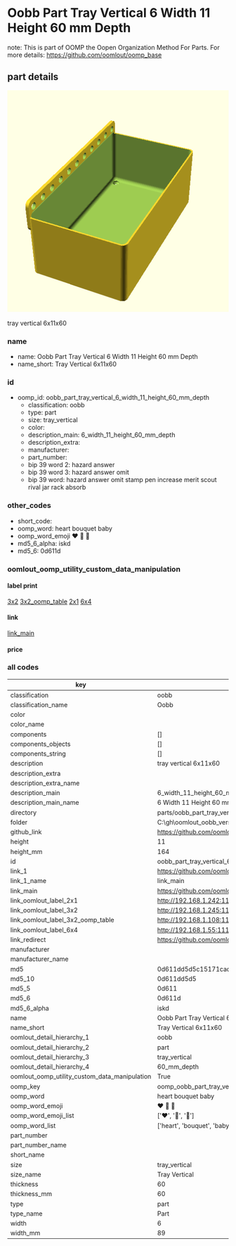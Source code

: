 # Oobb Part Tray Vertical 6 Width 11 Height 60 mm Depth  

note: This is part of OOMP the Oopen Organization Method For Parts. For more details: https://github.com/oomlout/oomp_base

##  part details
  

[![](3dpr.png)](3dpr.png)

tray vertical 6x11x60



### name
* name: Oobb Part Tray Vertical 6 Width 11 Height 60 mm Depth
* name_short: Tray Vertical 6x11x60 
### id
* oomp_id: oobb_part_tray_vertical_6_width_11_height_60_mm_depth
  * classification: oobb
  * type: part
  * size: tray_vertical
  * color: 
  * description_main: 6_width_11_height_60_mm_depth
  * description_extra: 
  * manufacturer: 
  * part_number: 
  * bip 39 word 2: hazard answer
  * bip 39 word 3: hazard answer omit
  * bip 39 word: hazard answer omit stamp pen increase merit scout rival jar rack absorb

### other_codes
* short_code: 
* oomp_word: heart bouquet baby
* oomp_word_emoji :heart: :bouquet: :baby:
* md5_6_alpha: iskd
* md5_6: 0d611d






### oomlout_oomp_utility_custom_data_manipulation
#### label print
[3x2](http://192.168.1.245:1112/?label=oomp%20iskd)
[3x2_oomp_table](http://192.168.1.108:1112/?label=oomp%20iskd)
[2x1](http://192.168.1.242:1112/?label=oomp%20iskd)
[6x4](http://192.168.1.55:1112/?label=oomp%20iskd)    

#### link

[link_main](https://github.com/oomlout/oomlout_oobb_version_4_generated_parts/tree/main/navigation_oomp/oobb/part/tray_vertical/6_width_11_height_60_mm_depth/part)                              

#### price







### all codes 
| key | value |  
| --- | --- |  
| classification | oobb |  
| classification_name | Oobb |  
| color |  |  
| color_name |  |  
| components | [] |  
| components_objects | [] |  
| components_string | [] |  
| description | tray vertical 6x11x60 |  
| description_extra |  |  
| description_extra_name |  |  
| description_main | 6_width_11_height_60_mm_depth |  
| description_main_name | 6 Width 11 Height 60 mm Depth |  
| directory | parts/oobb_part_tray_vertical_6_width_11_height_60_mm_depth |  
| folder | C:\gh\oomlout_oobb_version_4_generated_parts\parts\oobb_part_tray_vertical_6_width_11_height_60_mm_depth |  
| github_link | https://github.com/oomlout/oomlout_oomp_part_src/tree/main/parts/oobb_part_tray_vertical_6_width_11_height_60_mm_depth |  
| height | 11 |  
| height_mm | 164 |  
| id | oobb_part_tray_vertical_6_width_11_height_60_mm_depth |  
| link_1 | https://github.com/oomlout/oomlout_oobb_version_4_generated_parts/tree/main/navigation_oomp/oobb/part/tray_vertical/6_width_11_height_60_mm_depth/part |  
| link_1_name | link_main |  
| link_main | https://github.com/oomlout/oomlout_oobb_version_4_generated_parts/tree/main/navigation_oomp/oobb/part/tray_vertical/6_width_11_height_60_mm_depth/part |  
| link_oomlout_label_2x1 | http://192.168.1.242:1112/?label=oomp%20iskd |  
| link_oomlout_label_3x2 | http://192.168.1.245:1112/?label=oomp%20iskd |  
| link_oomlout_label_3x2_oomp_table | http://192.168.1.108:1112/?label=oomp%20iskd |  
| link_oomlout_label_6x4 | http://192.168.1.55:1112/?label=oomp%20iskd |  
| link_redirect | https://github.com/oomlout/oomlout_oobb_version_4_generated_parts/tree/main/parts/oobb_tray_vertical_06_11_60 |  
| manufacturer |  |  
| manufacturer_name |  |  
| md5 | 0d611dd5d5c15171cad13d4734c26b4f |  
| md5_10 | 0d611dd5d5 |  
| md5_5 | 0d611 |  
| md5_6 | 0d611d |  
| md5_6_alpha | iskd |  
| name | Oobb Part Tray Vertical 6 Width 11 Height 60 mm Depth |  
| name_short | Tray Vertical 6x11x60  |  
| oomlout_detail_hierarchy_1 | oobb |  
| oomlout_detail_hierarchy_2 | part |  
| oomlout_detail_hierarchy_3 | tray_vertical |  
| oomlout_detail_hierarchy_4 | 60_mm_depth |  
| oomlout_oomp_utility_custom_data_manipulation | True |  
| oomp_key | oomp_oobb_part_tray_vertical_6_width_11_height_60_mm_depth |  
| oomp_word | heart bouquet baby |  
| oomp_word_emoji | :heart: :bouquet: :baby: |  
| oomp_word_emoji_list | [':heart:', ':bouquet:', ':baby:'] |  
| oomp_word_list | ['heart', 'bouquet', 'baby'] |  
| part_number |  |  
| part_number_name |  |  
| short_name |  |  
| size | tray_vertical |  
| size_name | Tray Vertical |  
| thickness | 60 |  
| thickness_mm | 60 |  
| type | part |  
| type_name | Part |  
| width | 6 |  
| width_mm | 89 |  
